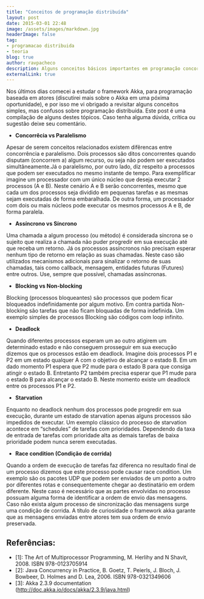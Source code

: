 ```yaml
---
title: "Conceitos de programação distribuída"
layout: post
date: 2015-03-01 22:48
image: /assets/images/markdown.jpg
headerImage: false
tag:
- programacao distribuida
- teoria
blog: true
author: ravpacheco
description: Alguns conceitos básicos importantes em programação concorrente e distribuída. 
externalLink: true
---
```


Nos últimos dias comecei a estudar o framework Akka, para programação baseada em atores (discutirei mais sobre o Akka em  uma póxima oportunidade), e por isso me vi obrigado a revisitar alguns conceitos simples, mas confusos sobre programação distribuída. Este post é uma compilação de alguns destes tópicos. Caso tenha alguma dúvida, crítica ou sugestão deixe seu comentário.

* **Concorrêcia vs Paralelismo**

Apesar de serem conceitos relacionados existem difêrencas entre concorrência e paralelismo.
Dois processos são ditos concorrentes quando disputam (concorrem a) algum recurso, ou seja não podem ser executados simultâneamente.Já o paralelismo, por outro lado, diz respeito a processos que podem ser executados no mesmo instante de tempo.
Para exemplificar imagine um processador com um único núcleo que deseja executar 2 processos (A e B). Neste cenário A e B serão concorrentes, mesmo que cada um dos processos seja dividido em pequenas tarefas e as mesmas sejam executadas de forma embaralhada.
De outra forma, um processador com dois ou mais núcleos pode executar os mesmos processos A e B, de forma paralela.

* **Assíncrono vs Síncrono**

Uma chamada a algum processo (ou método) é considerada síncrona se o sujeito que realiza a chamada não puder progredir em sua execução até que receba um retorno. Já os processos assíncronos não precisam esperar nenhum tipo de retorno em relação as suas chamadas. Neste caso são utilizados mecanismos adicionais para sinalizar o retorno de suas chamadas, tais como callback, mensagem, entidades futuras (Futures) entre outros. Use, sempre que possível, chamadas assíncronas.

* **Blocking vs Non-blocking**

Blocking (processos bloqueantes) são processos que podem ficar bloqueados indefinidamente por algum motivo. Em contra partida Non-blocking são tarefas que não ficam bloquadas de forma indefinida. Um exemplo simples de processos Blocking são códigos com loop infinito.

* **Deadlock**

Quando diferentes processos esperam um ao outro atigirem um determinado estado e não conseguem prosseguir em sua execução dizemos que os processos estão em deadlock. Imagine dois processos P1 e P2 em um estado qualquer A com o objetivo de alcançar o estado B. Em um dado momento P1 espera que P2 mude para o estado B para que consiga atingir o estado B. Entretanto P2 também precisa esperar que P1 mude para o estado B para alcançar o estado B. Neste momento existe um deadlock entre os processos P1 e P2.

* **Starvation**

Enquanto no deadlock nenhum dos processos pode progredir em sua execução, durante um estado de starvation apenas alguns processos são impedidos de executar. Um exemplo clássico do processo de starvation acontece em “schedules” de tarefas com prioridades. Dependendo da taxa de entrada de tarefas com prioridade alta as demais tarefas de baixa prioridade podem nunca serem executadas.

* **Race condition (Condição de corrida)**

Quando a ordem de execução de tarefas faz diferenca no resultado final de um processo dizemos que este processo pode causar race condition. Um exemplo são os pacotes UDP que podem ser enviados de um ponto a outro por diferentes rotas e consequentemente chegar ao destinatário em ordem diferente. Neste caso é necessário que as partes envolvidas no processo possuam alguma forma de identificar a ordem de envio das mensagens. Caso não exista algum processo de sincronização das mensagens surge uma condição de corrida.
A título de curiosidade o framework akka garante que as mensagens enviadas entre atores tem sua ordem de envio preservada.

## Referências:

* [1]: The Art of Multiprocessor Programming, M. Herlihy and N Shavit, 2008. ISBN 978-0123705914
* [2]: Java Concurrency in Practice, B. Goetz, T. Peierls, J. Bloch, J. Bowbeer, D. Holmes and D. Lea, 2006. ISBN 978-0321349606
* [3]: Akka 2.3.9 documentation (http://doc.akka.io/docs/akka/2.3.9/java.html)